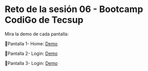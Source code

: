 # Reto de la sesión 06 - Bootcamp CodiGo  de Tecsup

Mira la demo de cada pantalla:

📌Pantalla 1- Home: [Demo](https://raulsr92.github.io/CodiGO-tarea-Sesion6-LittleLemon/home.html)

📌Pantalla 2- Login: [Demo](https://raulsr92.github.io/CodiGO-tarea-Sesion6-LittleLemon/login.html)

📌Pantalla 3- Login: [Demo](https://raulsr92.github.io/CodiGO-tarea-Sesion6-LittleLemon/sign-up.html)